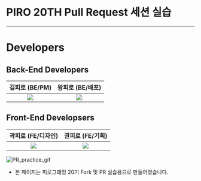 # PIRO 20TH Pull Request 세션 실습

---

# Developers

## Back-End Developers

|                                                        김피로 (BE/PM)                                                         |                                                       왕피로 (BE/배포)                                                        |
| :---------------------------------------------------------------------------------------------------------------------------: | :---------------------------------------------------------------------------------------------------------------------------: |
| [<img src="https://img.shields.io/badge/GitHub-181717?style=for-the-badge&logo=GitHub&logoColor=white"/>](https://github.com) | [<img src="https://img.shields.io/badge/GitHub-181717?style=for-the-badge&logo=GitHub&logoColor=white"/>](https://github.com) |

## Front-End Developsers

|                                                      곽피로 (FE/디자인)                                                       |                                                        권피로 (FE/기획)                                                        |
| :---------------------------------------------------------------------------------------------------------------------------: | :----------------------------------------------------------------------------------------------------------------------------: |
| [<img src="https://img.shields.io/badge/GitHub-181717?style=for-the-badge&logo=GitHub&logoColor=white"/>](https://github.com) | [<img src="https://img.shields.io/badge/GitHub-181717?style=for-the-badge&logo=GitHub&logoColor=white"/>](https://github.com/) |

![PR_practice_gif](./PR_practice.gif)

- 본 페이지는 피로그래밍 20기 Fork 및 PR 실습용으로 만들어졌습니다.
